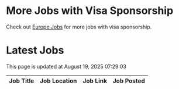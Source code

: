 # More Jobs with Visa Sponsorship

Check out [Europe Jobs](https://github.com/sureshparimi/europejobs#latest-jobs) for more jobs with visa sponsorship.

# Latest Jobs

This page is updated at August 19, 2025 07:29:03

| Job Title | Job Location | Job Link | Job Posted |
| --- | --- | --- | --- |
